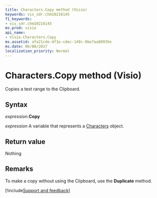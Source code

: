 ```yaml
---
title: Characters.Copy method (Visio)
keywords: vis_sdr.chm10216145
f1_keywords:
- vis_sdr.chm10216145
ms.prod: visio
api_name:
- Visio.Characters.Copy
ms.assetid: afa21cde-4f1e-cdec-149c-8be7aa88935e
ms.date: 06/08/2017
localization_priority: Normal
---
```



# Characters.Copy method (Visio)

Copies a text range to the Clipboard.


## Syntax

_expression_.**Copy**

 _expression_ A variable that represents a [Characters](./Visio.Characters.md) object.


## Return value

Nothing


## Remarks

To make a copy without using the Clipboard, use the  **Duplicate** method.

[!include[Support and feedback](~/includes/feedback-boilerplate.md)]